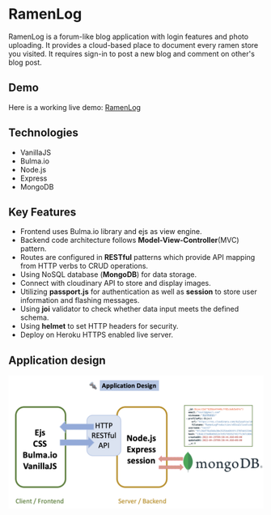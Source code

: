 # RamenLog

RamenLog is a forum-like blog application with login features and photo uploading. It provides a cloud-based place to document every ramen store you visited. It requires sign-in to post a new blog and comment on other's blog post.

## Demo

Here is a working live demo: [RamenLog](https://ramenlogtaiwan.herokuapp.com)

## Technologies

- VanillaJS
- Bulma.io
- Node.js
- Express
- MongoDB

## Key Features

- Frontend uses Bulma.io library and ejs as view engine.
- Backend code architecture follows **Model-View-Controller**(MVC) pattern.
- Routes are configured in **RESTful** patterns which provide API mapping from HTTP verbs to CRUD operations.
- Using NoSQL database (**MongoDB**) for data storage.
- Connect with cloudinary API to store and display images.
- Utilizing **passport.js** for authentication as well as **session** to store user information and flashing messages.
- Using **joi** validator to check whether data input meets the defined schema.
- Using **helmet** to set HTTP headers for security.
- Deploy on Heroku HTTPS enabled live server.

## Application design

![Application design](./public/img/Application%20design.png)
